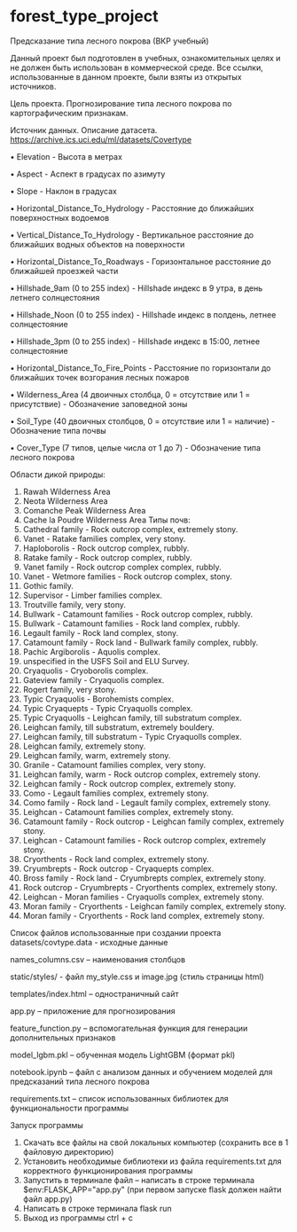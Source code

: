 # forest_type_project
Предсказание типа лесного покрова (ВКР учебный)

Данный проект был подготовлен в учебных, ознакомительных целях и не должен быть использован в коммерческой среде. Все ссылки, использованные в данном проекте, были взяты из открытых источников.

Цель проекта.
Прогнозирование типа лесного покрова по картографическим признакам. 

Источник данных. 
Описание датасета.
https://archive.ics.uci.edu/ml/datasets/Covertype

•	Elevation - Высота в метрах

•	Aspect - Аспект в градусах по азимуту

•	Slope - Наклон в градусах

•	Horizontal_Distance_To_Hydrology - Расстояние до ближайших поверхностных водоемов

•	Vertical_Distance_To_Hydrology - Вертикальное расстояние до ближайших водных объектов на поверхности

•	Horizontal_Distance_To_Roadways - Горизонтальное расстояние до ближайшей проезжей части

•	Hillshade_9am (0 to 255 index) - Hillshade индекс в 9 утра, в день летнего солнцестояния

•	Hillshade_Noon (0 to 255 index) - Hillshade индекс в полдень, летнее солнцестояние

•	Hillshade_3pm (0 to 255 index) - Hillshade индекс в 15:00, летнее солнцестояние

•	Horizontal_Distance_To_Fire_Points - Расстояние по горизонтали до ближайших точек возгорания лесных пожаров

•	Wilderness_Area (4 двоичных столбца, 0 = отсутствие или 1 = присутствие) - Обозначение заповедной зоны

•	Soil_Type (40 двоичных столбцов, 0 = отсутствие или 1 = наличие) - Обозначение типа почвы

•	Cover_Type (7 типов, целые числа от 1 до 7) - Обозначение типа лесного покрова

Области дикой природы:
1.	Rawah Wilderness Area
2.	Neota Wilderness Area
3.	Comanche Peak Wilderness Area
4.	Cache la Poudre Wilderness Area
Типы почв:
1.	Cathedral family - Rock outcrop complex, extremely stony.
2.	Vanet - Ratake families complex, very stony.
3.	Haploborolis - Rock outcrop complex, rubbly.
4.	Ratake family - Rock outcrop complex, rubbly.
5.	Vanet family - Rock outcrop complex complex, rubbly.
6.	Vanet - Wetmore families - Rock outcrop complex, stony.
7.	Gothic family.
8.	Supervisor - Limber families complex.
9.	Troutville family, very stony.
10.	Bullwark - Catamount families - Rock outcrop complex, rubbly.
11.	Bullwark - Catamount families - Rock land complex, rubbly.
12.	Legault family - Rock land complex, stony.
13.	Catamount family - Rock land - Bullwark family complex, rubbly.
14.	Pachic Argiborolis - Aquolis complex.
15.	unspecified in the USFS Soil and ELU Survey.
16.	Cryaquolis - Cryoborolis complex.
17.	Gateview family - Cryaquolis complex.
18.	Rogert family, very stony.
19.	Typic Cryaquolis - Borohemists complex.
20.	Typic Cryaquepts - Typic Cryaquolls complex.
21.	Typic Cryaquolls - Leighcan family, till substratum complex.
22.	Leighcan family, till substratum, extremely bouldery.
23.	Leighcan family, till substratum - Typic Cryaquolls complex.
24.	Leighcan family, extremely stony.
25.	Leighcan family, warm, extremely stony.
26.	Granile - Catamount families complex, very stony.
27.	Leighcan family, warm - Rock outcrop complex, extremely stony.
28.	Leighcan family - Rock outcrop complex, extremely stony.
29.	Como - Legault families complex, extremely stony.
30.	Como family - Rock land - Legault family complex, extremely stony.
31.	Leighcan - Catamount families complex, extremely stony.
32.	Catamount family - Rock outcrop - Leighcan family complex, extremely stony.
33.	Leighcan - Catamount families - Rock outcrop complex, extremely stony.
34.	Cryorthents - Rock land complex, extremely stony.
35.	Cryumbrepts - Rock outcrop - Cryaquepts complex.
36.	Bross family - Rock land - Cryumbrepts complex, extremely stony.
37.	Rock outcrop - Cryumbrepts - Cryorthents complex, extremely stony.
38.	Leighcan - Moran families - Cryaquolls complex, extremely stony.
39.	Moran family - Cryorthents - Leighcan family complex, extremely stony.
40.	Moran family - Cryorthents - Rock land complex, extremely stony.

Список файлов использованные при создании проекта
datasets/covtype.data - исходные данные

names_columns.csv – наименования столбцов

static/styles/ - файл my_style.css и image.jpg (стиль страницы html)

templates/index.html – одностраничный сайт

app.py – приложение для прогнозирования

feature_function.py – вспомогательная функция для генерации дополнительных признаков

model_lgbm.pkl – обученная модель LightGBM (формат pkl)

notebook.ipynb – файл с анализом данных и обучением моделей для предсказаний типа лесного покрова

requirements.txt – список использованных библиотек для функциональности программы


Запуск программы

1.	Скачать все файлы на свой локальных компьютер (сохранить все в 1 файловую директорию)
2.	Установить необходимые библиотеки из файла requirements.txt для корректного функционирования программы
3.	Запустить в терминале файл – написать в строке терминала $env:FLASK_APP="app.py" (при первом запуске flask должен найти файл app.py) 
4.	Написать в строке терминала flask run
5.	Выход из программы ctrl + c
